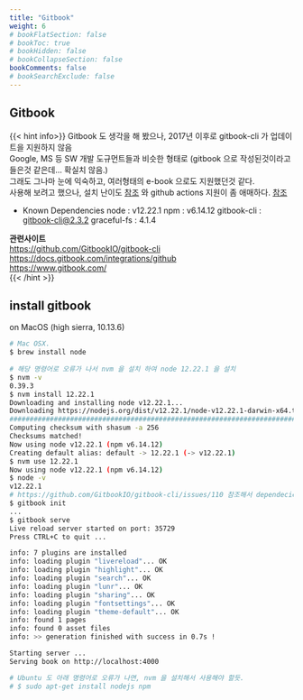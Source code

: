 ```yaml
---
title: "Gitbook"
weight: 6
# bookFlatSection: false
# bookToc: true
# bookHidden: false
# bookCollapseSection: false
bookComments: false
# bookSearchExclude: false
---
```


## Gitbook

{{< hint info>}}
Gitbook 도 생각을 해 봤으나, 2017년 이후로 gitbook-cli 가 업데이트을 지원하지 않음  
Google, MS 등 SW 개발 도규먼트들과 비슷한 형태로 (gitbook 으로 작성된것이라고 들은것 같은데... 확실치 않음.)  
그래도 그나마 눈에 익숙하고, 여러형태의 e-book 으로도 지원했던것 같다.  
사용해 보려고 했으나, 설치 난이도 [참조](https://github.com/GitbookIO/gitbook-cli/issues/110) 와 github actions 지원이 좀 애매하다. [참조](https://github.com/SoftUni/Programming-Basics-Book-JS-EN/blob/master/.github/workflows/gitbook-deploy.yml)

* Known Dependencies
node : v12.22.1
npm : v6.14.12
gitbook-cli : gitbook-cli@2.3.2
graceful-fs : 4.1.4

**관련사이트**  
https://github.com/GitbookIO/gitbook-cli  
https://docs.gitbook.com/integrations/github  
https://www.gitbook.com/  
{{< /hint >}}

## install gitbook  
on MacOS (high sierra, 10.13.6)

```bash
# Mac OSX.
$ brew install node
 
# 해당 명령어로 오류가 나서 nvm 을 설치 하여 node 12.22.1 을 설치 
$ nvm -v
0.39.3
$ nvm install 12.22.1
Downloading and installing node v12.22.1...
Downloading https://nodejs.org/dist/v12.22.1/node-v12.22.1-darwin-x64.tar.xz...
######################################################################## 100.0%
Computing checksum with shasum -a 256
Checksums matched!
Now using node v12.22.1 (npm v6.14.12)
Creating default alias: default -> 12.22.1 (-> v12.22.1)
$ nvm use 12.22.1
Now using node v12.22.1 (npm v6.14.12)
$ node -v
v12.22.1
# https://github.com/GitbookIO/gitbook-cli/issues/110 참조해서 dependecies 해결 후 
$ gitbook init
...
$ gitbook serve
Live reload server started on port: 35729
Press CTRL+C to quit ...

info: 7 plugins are installed 
info: loading plugin "livereload"... OK 
info: loading plugin "highlight"... OK 
info: loading plugin "search"... OK 
info: loading plugin "lunr"... OK 
info: loading plugin "sharing"... OK 
info: loading plugin "fontsettings"... OK 
info: loading plugin "theme-default"... OK 
info: found 1 pages 
info: found 0 asset files 
info: >> generation finished with success in 0.7s ! 

Starting server ...
Serving book on http://localhost:4000

# Ubuntu 도 아래 명령어로 오류가 나면, nvm 을 설치해서 사용해야 할듯.
# $ sudo apt-get install nodejs npm
```
